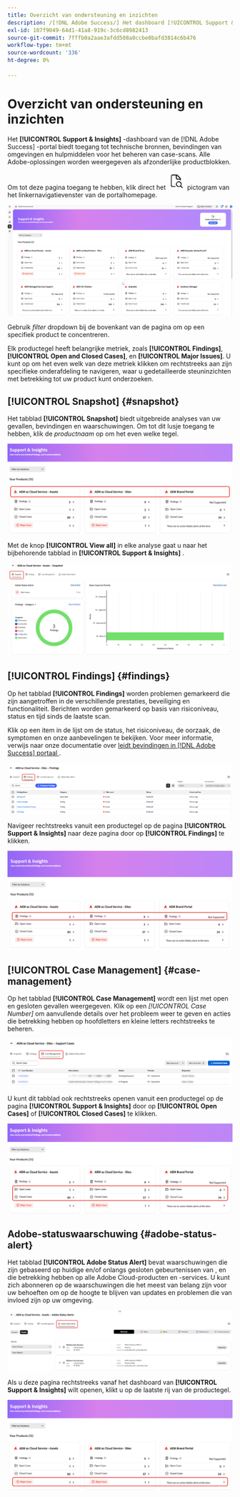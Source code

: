 ```yaml
---
title: Overzicht van ondersteuning en inzichten
description: /[!DNL Adobe Success/] Het dashboard [!UICONTROL Support & Insights] van de portal biedt toegang tot technische bronnen, bevindingen van een milieuscan en hulpprogramma's voor het beheren van case-scans.
exl-id: 107f9049-64d1-41a8-919c-3c6cd8982413
source-git-commit: 7fffb0a2aae3afdd508a0ccbe0bafd3814c6b476
workflow-type: tm+mt
source-wordcount: '336'
ht-degree: 0%

---
```


# Overzicht van ondersteuning en inzichten

Het **[!UICONTROL Support & Insights]** -dashboard van de [!DNL Adobe Success] -portal biedt toegang tot technische bronnen, bevindingen van omgevingen en hulpmiddelen voor het beheren van case-scans. Alle Adobe-oplossingen worden weergegeven als afzonderlijke productblokken.

Om tot deze pagina toegang te hebben, klik direct het ![ steun-en-inzichten-pictogram ](/help/adobe-success-portal/assets/support-and-insight-icon.png) pictogram van het linkernavigatievenster van de portalhomepage.

![ steun-en-inzichten-landing-page ](/help/adobe-success-portal/assets/support-and-insights-landing-page.png)

Gebruik *filter* dropdown bij de bovenkant van de pagina om op een specifiek product te concentreren.

Elk productegel heeft belangrijke metriek, zoals **[!UICONTROL Findings]**, **[!UICONTROL Open and Closed Cases]**, en **[!UICONTROL Major Issues]**. U kunt op om het even welk van deze metriek klikken om rechtstreeks aan zijn specifieke onderafdeling te navigeren, waar u gedetailleerde steuninzichten met betrekking tot uw product kunt onderzoeken.

## [!UICONTROL Snapshot] {#snapshot}

Het tabblad **[!UICONTROL Snapshot]** biedt uitgebreide analyses van uw gevallen, bevindingen en waarschuwingen. Om tot dit lusje toegang te hebben, klik de *productnaam* op om het even welke tegel.

![ momentopname-van-steun-en-inzichten-kaart ](/help/adobe-success-portal/assets/snapshot-from-support-insights-card.png)

Met de knop **[!UICONTROL View all]** in elke analyse gaat u naar het bijbehorende tabblad in **[!UICONTROL Support & Insights]** .

![ momentopname-lusje ](/help/adobe-success-portal/assets/snapshot-tab-support-and-insights.png)

## [!UICONTROL Findings] {#findings}

Op het tabblad **[!UICONTROL Findings]** worden problemen gemarkeerd die zijn aangetroffen in de verschillende prestaties, beveiliging en functionaliteit. Berichten worden gemarkeerd op basis van risiconiveau, status en tijd sinds de laatste scan.

Klik op een item in de lijst om de status, het risiconiveau, de oorzaak, de symptomen en onze aanbevelingen te bekijken. Voor meer informatie, verwijs naar onze documentatie over [ leidt bevindingen in  [!DNL Adobe Success]  portaal ](/help/adobe-success-portal/technical-persona/support-and-insights/manage-findings-adobe-success-portal.md).

![ bevindingen-lusje ](/help/adobe-success-portal/assets/findings-tab-support-and-insights.png)

Navigeer rechtstreeks vanuit een productegel op de pagina **[!UICONTROL Support & Insights]** naar deze pagina door op **[!UICONTROL Findings]** te klikken.

![ bevindingen-van-steun-en-inzichten-kaart ](/help/adobe-success-portal/assets/findings-from-support-and-insights-card.png)

## [!UICONTROL Case Management] {#case-management}

Op het tabblad **[!UICONTROL Case Management]** wordt een lijst met open en gesloten gevallen weergegeven. Klik op een *[!UICONTROL Case Number]* om aanvullende details over het probleem weer te geven en acties die betrekking hebben op hoofdletters en kleine letters rechtstreeks te beheren.

![ geval-beheer-lusje ](/help/adobe-success-portal/assets/case-management-tab-support-and-insights.png)

U kunt dit tabblad ook rechtstreeks openen vanuit een productegel op de pagina **[!UICONTROL Support & Insights]** door op **[!UICONTROL Open Cases]** of **[!UICONTROL Closed Cases]** te klikken.

![ geval-beheer-van-steun-en-inzichten-kaart ](/help/adobe-success-portal/assets/case-management-from-support-insights-card.png)

## Adobe-statuswaarschuwing {#adobe-status-alert}

Het tabblad **[!UICONTROL Adobe Status Alert]** bevat waarschuwingen die zijn gebaseerd op huidige en/of onlangs gesloten gebeurtenissen van , en die betrekking hebben op alle Adobe Cloud-producten en -services. U kunt zich abonneren op de waarschuwingen die het meest van belang zijn voor uw behoeften om op de hoogte te blijven van updates en problemen die van invloed zijn op uw omgeving.

![ adobe-status-waakzaam-lusje ](/help/adobe-success-portal/assets/status-alert-tab-support-and-insights.png)

Als u deze pagina rechtstreeks vanaf het dashboard van **[!UICONTROL Support & Insights]** wilt openen, klikt u op de laatste rij van de productegel.

![ adobe-status-waakzaam-steun-en-inzichten-kaart ](/help/adobe-success-portal/assets/status-alerts-from-support-insights-card.png)
